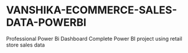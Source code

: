 # VANSHIKA-ECOMMERCE-SALES-DATA-POWERBI
Professional Power Bi Dashboard  Complete Power BI project using retail store sales data  
